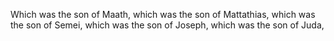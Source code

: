 Which was the son of Maath, which was the son of Mattathias, which was the son of Semei, which was the son of Joseph, which was the son of Juda,
